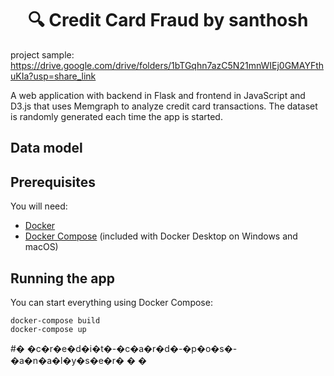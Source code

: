 <h1 align="center">
 🔍 Credit Card Fraud by santhosh
</h1>
  
  
 project sample: https://drive.google.com/drive/folders/1bTGqhn7azC5N21mnWIEj0GMAYFthuKIa?usp=share_link


A web application with backend in Flask and frontend in JavaScript and D3.js
that uses Memgraph to analyze credit card transactions. The dataset is randomly
generated each time the app is started.

## Data model

## Prerequisites

You will need:

- [Docker](https://docs.docker.com/get-docker/)
- [Docker Compose](https://docs.docker.com/compose/install/) (included with
  Docker Desktop on Windows and macOS)

## Running the app

You can start everything using Docker Compose:

```
docker-compose build
docker-compose up
```
#� �c�r�e�d�i�t�-�c�a�r�d�-�p�o�s�-�a�n�a�l�y�s�e�r�
�
�

